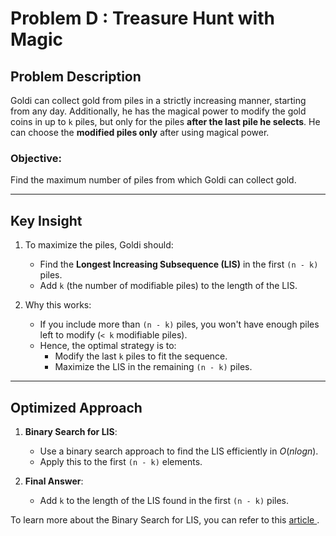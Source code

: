 # Problem D : Treasure Hunt with Magic

## Problem Description

Goldi can collect gold from piles in a strictly increasing manner, starting from any day. Additionally, he has the magical power to modify the gold coins in up to `k` piles, but only for the piles **after the last pile he selects**.
He can choose the **modified piles only** after using magical power. 

### Objective:
Find the maximum number of piles from which Goldi can collect gold.

---

## Key Insight

1. To maximize the piles, Goldi should:
   - Find the **Longest Increasing Subsequence (LIS)** in the first `(n - k)` piles.
   - Add `k` (the number of modifiable piles) to the length of the LIS.

2. Why this works:
   - If you include more than `(n - k)` piles, you won't have enough piles left to modify (`< k` modifiable piles).
   - Hence, the optimal strategy is to:
     - Modify the last `k` piles to fit the sequence.
     - Maximize the LIS in the remaining `(n - k)` piles.

---

## Optimized Approach

1. **Binary Search for LIS**:
   - Use a binary search approach to find the LIS efficiently in $O(n log n)$.
   - Apply this to the first `(n - k)` elements.

2. **Final Answer**:
   - Add `k` to the length of the LIS found in the first `(n - k)` piles.

To learn more about the Binary Search for LIS, you can refer to this <a href="https://takeuforward.org/data-structure/longest-increasing-subsequence-binary-search-dp-43/"> article </a>.
